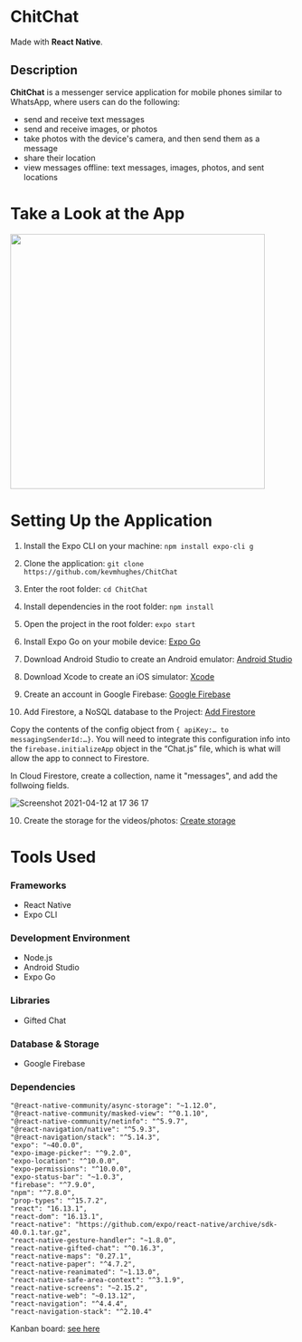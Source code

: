# ChitChat
Made with **React Native**.
## Description
**ChitChat** is a messenger service application for mobile phones similar to WhatsApp, where users can do the following:

* send and receive text messages
* send and receive images, or photos
* take photos with the device's camera, and then send them as a message
* share their location
* view messages offline: text messages, images, photos, and sent locations

# Take a Look at the App
<kbd>
<img src="readme-images/ChitChat-on-iOS.gif" height="450"/>
</kbd>
 
# Setting Up the Application

1. Install the Expo CLI on your machine:
`npm install expo-cli g`

2. Clone the application: 
`git clone https://github.com/kevmhughes/ChitChat`

2. Enter the root folder: 
`cd ChitChat`

4. Install dependencies in the root folder: `npm install`


5. Open the project in the root folder:
 `expo start`
 
6. Install Expo Go on your mobile device: [Expo Go](https://docs.expo.io/get-started/installation/)
 
6. Download Android Studio to create an Android emulator: [Android Studio](https://developer.android.com/studio)

7. Download Xcode to create an iOS simulator: [Xcode](https://developer.apple.com/xcode/resources/)

8. Create an account in Google Firebase: [Google Firebase](https://firebase.google.com)

9. Add Firestore, a NoSQL database to the Project: [Add Firestore](https://firebase.google.com/docs/web/setup)

Copy the contents of the config object from `{ apiKey:… to messagingSenderId:…}`. You will need to integrate this configuration info into the `firebase.initializeApp` object in the “Chat.js” file, which is what will allow the app to connect to Firestore.

In Cloud Firestore, create a collection, name it "messages", and add the follwoing fields.

![Screenshot 2021-04-12 at 17 36 17](https://user-images.githubusercontent.com/48656356/114424687-a89bc280-9bb8-11eb-9bf3-647137f004c2.png)

10. Create the storage for the videos/photos: [Create storage](https://firebase.google.com/docs/storage?authuser=0)


# Tools Used

### Frameworks
* React Native
* Expo CLI

### Development Environment
* Node.js
* Android Studio
* Expo Go

### Libraries
* Gifted Chat

### Database & Storage
* Google Firebase    

### Dependencies

    "@react-native-community/async-storage": "~1.12.0",
    "@react-native-community/masked-view": "^0.1.10",
    "@react-native-community/netinfo": "^5.9.7",
    "@react-navigation/native": "^5.9.3",
    "@react-navigation/stack": "^5.14.3",
    "expo": "~40.0.0",
    "expo-image-picker": "^9.2.0",
    "expo-location": "^10.0.0",
    "expo-permissions": "^10.0.0",
    "expo-status-bar": "~1.0.3",
    "firebase": "^7.9.0",
    "npm": "^7.8.0",
    "prop-types": "^15.7.2",
    "react": "16.13.1",
    "react-dom": "16.13.1",
    "react-native": "https://github.com/expo/react-native/archive/sdk-40.0.1.tar.gz",
    "react-native-gesture-handler": "~1.8.0",
    "react-native-gifted-chat": "^0.16.3",
    "react-native-maps": "0.27.1",
    "react-native-paper": "^4.7.2",
    "react-native-reanimated": "~1.13.0",
    "react-native-safe-area-context": "^3.1.9",
    "react-native-screens": "~2.15.2",
    "react-native-web": "~0.13.12",
    "react-navigation": "^4.4.4",
    "react-navigation-stack": "^2.10.4"


Kanban board: [see here](https://trello.com/b/55YjPSOt/careerfoundry-51)

